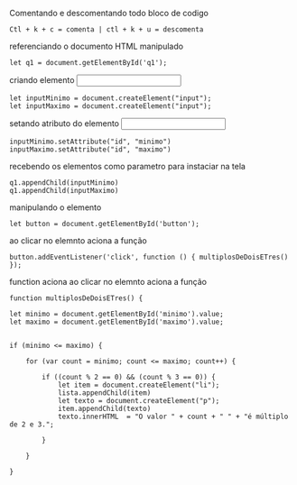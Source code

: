Comentando e descomentando todo bloco de codigo 
	
	Ctl + k + c = comenta | ctl + k + u = descomenta

referenciando o documento HTML manipulado

    let q1 = document.getElementById('q1');	

criando elemento <input></input>

    let inputMinimo = document.createElement("input");		
    let inputMaximo = document.createElement("input");

setando atributo do elemento <input id="id" name="CaixaTexto"></input>

    inputMinimo.setAttribute("id", "minimo")
    inputMaximo.setAttribute("id", "maximo")

recebendo os elementos como parametro para instaciar na tela

    q1.appendChild(inputMinimo)		
    q1.appendChild(inputMaximo)

manipulando o elemento	

    let button = document.getElementById('button');	

ao clicar no elemnto aciona a função

    button.addEventListener('click', function () { multiplosDeDoisETres() });

function aciona ao clicar no elemnto aciona a função

    function multiplosDeDoisETres() {					

	let minimo = document.getElementById('minimo').value;
	let maximo = document.getElementById('maximo').value; 
	

	if (minimo <= maximo) {

		for (var count = minimo; count <= maximo; count++) {

			if ((count % 2 == 0) && (count % 3 == 0)) {
				let item = document.createElement("li");				
                lista.appendChild(item)				
				let texto = document.createElement("p");				
				item.appendChild(texto)
				texto.innerHTML  = "O valor " + count + " " + "é múltiplo de 2 e 3.";

			}

		}

	}


